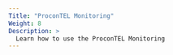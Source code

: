```yaml
---
Title: "ProconTEL Monitoring"
Weight: 8
Description: >
  Learn how to use the ProconTEL Monitoring
---
```


